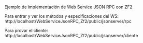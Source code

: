 Ejemplo de implementación de Web Service JSON RPC con ZF2

Para entrar y ver los métodos y especificaciones del WS:
http://localhost/WebServiceJsonRPC_Zf2/public/jsonserver/rpc

Para provar el cliente:
http://localhost/WebServiceJsonRPC_Zf2/public/jsonserver/cliente